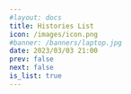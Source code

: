 ```yaml
---
#layout: docs
title: Histories List
icon: /images/icon.png
#banner: /banners/laptop.jpg
date: 2023/03/03 21:00
prev: false
next: false
is_list: true
---
```



<script lang="ts" setup> 
import { data } from "/.vitepress/scripts/entries_histories.data.ts";
import List from '/.vitepress/theme/components/pages_list.vue';
const histories_data = [...data].reverse();
</script>

<List :list_data ="histories_data" />
